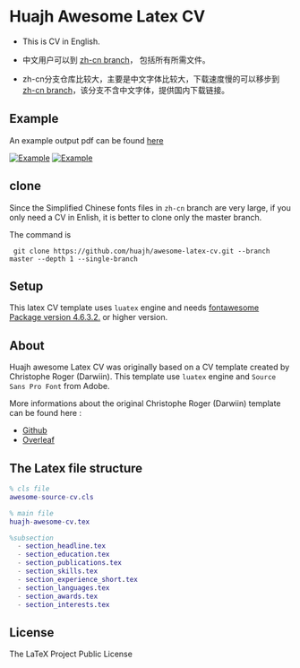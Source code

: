 # Huajh Awesome Latex CV  

+ This is CV in English.

+ 中文用户可以到 [zh-cn branch](https://github.com/huajh/awesome-latex-cv/tree/zh-cn)， 包括所有所需文件。


+ zh-cn分支仓库比较大，主要是中文字体比较大，下载速度慢的可以移步到 [zh-cn branch](https://github.com/huajh/awesome-latex-cv/tree/zh-cn-nofonts)，该分支不含中文字体，提供国内下载链接。



## Example

An example output pdf can be found [here](http://huajh7.com/cv/awesome-cv.pdf)

[![Example](http://huajh7.com/img/cv/awesome-cv-1.png)](http://huajh7.com/cv/awesome-cv.pdf)
[![Example](http://huajh7.com/img/cv/awesome-cv-2.png)](http://huajh7.com/cv/awesome-cv.pdf)

## clone
Since the Simplified Chinese fonts files in `zh-cn` branch are very large,  if you only need a CV in Enlish, it is better to clone only the master branch. 

The command is 

```
 git clone https://github.com/huajh/awesome-latex-cv.git --branch master --depth 1 --single-branch

```


## Setup 

This latex CV template uses `luatex` engine and needs [fontawesome Package version 4.6.3.2.](http://www.ctan.org/tex-archive/fonts/fontawesome) or higher version.

## About

Huajh awesome Latex CV was originally based on a CV template created by Christophe Roger (Darwiin). This template use `luatex` engine and `Source Sans Pro Font` from Adobe.

More informations about the original Christophe Roger (Darwiin) template can be found here :

   -  [ Github ](https://github.com/darwiin/awesome-neue-latex-cv)
   -  [ Overleaf ](https://www.overleaf.com/latex/templates/awesome-source-cv/wrdjtkkytqcw)   


## The Latex file structure

```matlab
% cls file
awesome-source-cv.cls   

% main file
huajh-awesome-cv.tex

%subsection
  - section_headline.tex
  - section_education.tex
  - section_publications.tex
  - section_skills.tex
  - section_experience_short.tex
  - section_languages.tex
  - section_awards.tex
  - section_interests.tex
```


## License

The LaTeX Project Public License
